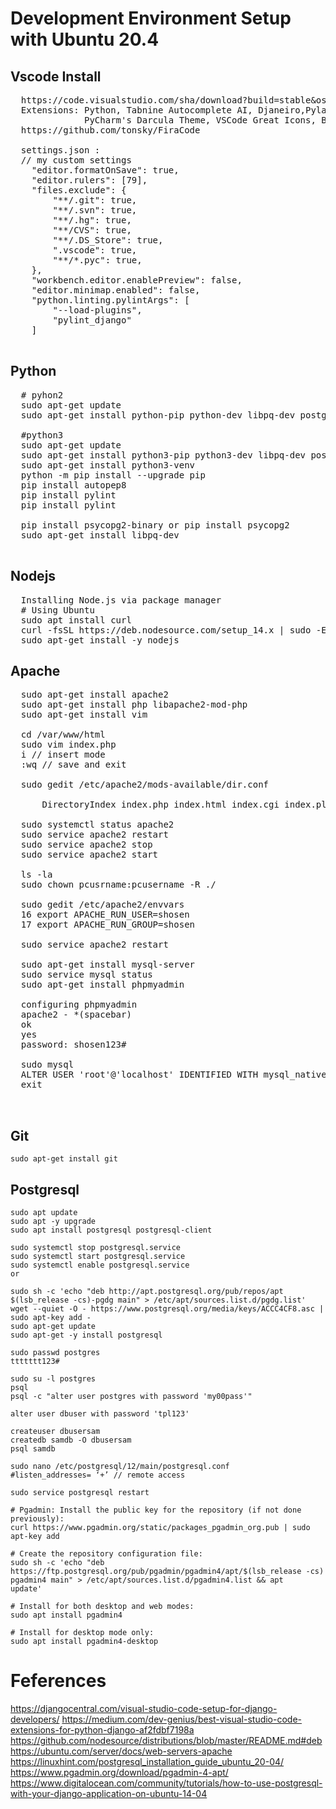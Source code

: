 # Development Environment Setup with Ubuntu 20.4

## Vscode Install
  <pre>
  https://code.visualstudio.com/sha/download?build=stable&os=linux-deb-x64 
  Extensions: Python, Tabnine Autocomplete AI, Djaneiro,Pylance,Pylint, Material Icon Theme, Fira code, Code Spell Checker, Django, Git History
              PyCharm's Darcula Theme, VSCode Great Icons, Bracket Pair Colorizer 2 (CoenraadS) 
  https://github.com/tonsky/FiraCode
  
  settings.json : 
  // my custom settings
    "editor.formatOnSave": true,
    "editor.rulers": [79],
    "files.exclude": {
        "**/.git": true,
        "**/.svn": true,
        "**/.hg": true,
        "**/CVS": true,
        "**/.DS_Store": true,
        ".vscode": true,
        "**/*.pyc": true,
    },
    "workbench.editor.enablePreview": false,
    "editor.minimap.enabled": false,
    "python.linting.pylintArgs": [
        "--load-plugins",
        "pylint_django"
    ]
    </pre>
  
## Python 
<pre>
  # pyhon2
  sudo apt-get update
  sudo apt-get install python-pip python-dev libpq-dev postgresql postgresql-contrib

  #python3
  sudo apt-get update
  sudo apt-get install python3-pip python3-dev libpq-dev postgresql postgresql-contrib
  sudo apt-get install python3-venv
  python -m pip install --upgrade pip
  pip install autopep8
  pip install pylint
  pip install pylint
  
  pip install psycopg2-binary or pip install psycopg2
  sudo apt-get install libpq-dev
  </pre>
  
## Nodejs
  <pre>
  Installing Node.js via package manager
  # Using Ubuntu
  sudo apt install curl
  curl -fsSL https://deb.nodesource.com/setup_14.x | sudo -E bash -
  sudo apt-get install -y nodejs
</pre>

## Apache
  <pre>
  sudo apt-get install apache2
  sudo apt-get install php libapache2-mod-php
  sudo apt-get install vim
  
  cd /var/www/html
  sudo vim index.php
  i // insert mode
  :wq // save and exit
  
  sudo gedit /etc/apache2/mods-available/dir.conf
  <IfModule mod_dir.c>
	  DirectoryIndex index.php index.html index.cgi index.pl index.xhtml index.htm
  </IfModule>
  sudo systemctl status apache2	
  sudo service apache2 restart
  sudo service apache2 stop
  sudo service apache2 start

  ls -la
  sudo chown pcusrname:pcusername -R ./
  
  sudo gedit /etc/apache2/envvars
  16 export APACHE_RUN_USER=shosen
  17 export APACHE_RUN_GROUP=shosen
  
  sudo service apache2 restart
  
  sudo apt-get install mysql-server
  sudo service mysql status
  sudo apt-get install phpmyadmin
  
  configuring phpmyadmin
  apache2 - *(spacebar)
  ok
  yes
  password: shosen123#
  
  sudo mysql
  ALTER USER 'root'@'localhost' IDENTIFIED WITH mysql_native_password BY '123456';
  exit
   
  </pre>

## Git

	sudo apt-get install git

	
## Postgresql 
	sudo apt update
	sudo apt -y upgrade
	sudo apt install postgresql postgresql-client
	
	sudo systemctl stop postgresql.service
	sudo systemctl start postgresql.service
	sudo systemctl enable postgresql.service
	or
	
	sudo sh -c 'echo "deb http://apt.postgresql.org/pub/repos/apt $(lsb_release -cs)-pgdg main" > /etc/apt/sources.list.d/pgdg.list'
	wget --quiet -O - https://www.postgresql.org/media/keys/ACCC4CF8.asc | sudo apt-key add -
	sudo apt-get update
	sudo apt-get -y install postgresql
	
	sudo passwd postgres
	ttttttt123#
	
	sudo su -l postgres
	psql
	psql -c "alter user postgres with password 'my00pass'"
	
	alter user dbuser with password 'tpl123'
	
	createuser dbusersam
	createdb samdb -O dbusersam
	psql samdb
	
	sudo nano /etc/postgresql/12/main/postgresql.conf
	#listen_addresses= ‘+’ // remote access
	
	sudo service postgresql restart
	
	# Pgadmin: Install the public key for the repository (if not done previously):
	curl https://www.pgadmin.org/static/packages_pgadmin_org.pub | sudo apt-key add
	
	# Create the repository configuration file:
	sudo sh -c 'echo "deb https://ftp.postgresql.org/pub/pgadmin/pgadmin4/apt/$(lsb_release -cs) pgadmin4 main" > /etc/apt/sources.list.d/pgadmin4.list && apt 	   update'
	
	# Install for both desktop and web modes:
	sudo apt install pgadmin4
	
	# Install for desktop mode only:
	sudo apt install pgadmin4-desktop
	
# Feferences 
https://djangocentral.com/visual-studio-code-setup-for-django-developers/
https://medium.com/dev-genius/best-visual-studio-code-extensions-for-python-django-af2fdbf7198a
https://github.com/nodesource/distributions/blob/master/README.md#deb
https://ubuntu.com/server/docs/web-servers-apache
https://linuxhint.com/postgresql_installation_guide_ubuntu_20-04/
https://www.pgadmin.org/download/pgadmin-4-apt/
https://www.digitalocean.com/community/tutorials/how-to-use-postgresql-with-your-django-application-on-ubuntu-14-04
  
  
